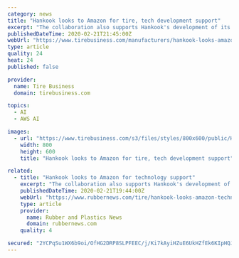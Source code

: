 ```yaml
---
category: news
title: "Hankook looks to Amazon for tire, tech development support"
excerpt: "The collaboration also supports Hankook's development of its virtual compound design (VCD), which the company said can predict the material properties of tires and uses artificial intelligence to determine an optimal compound. The AWS cloud platform also will enable Hankook to store data obtained from the VCD system and process and analyze them ..."
publishedDateTime: 2020-02-21T21:45:00Z
webUrl: "https://www.tirebusiness.com/manufacturers/hankook-looks-amazon-tire-tech-development-support"
type: article
quality: 24
heat: 24
published: false

provider:
  name: Tire Business
  domain: tirebusiness.com

topics:
  - AI
  - AWS AI

images:
  - url: "https://www.tirebusiness.com/s3/files/styles/800x600/public/Hankook%20tire-main_i.png"
    width: 800
    height: 600
    title: "Hankook looks to Amazon for tire, tech development support"

related:
  - title: "Hankook looks to Amazon for technology support"
    excerpt: "The collaboration also supports Hankook's development of its virtual compound design, which predicts the material properties of tires and uses artificial intelligence to determine an optimal compound, the South Korean tire maker said. The AWS cloud platform also will enable Hankook to store the data obtained from the VCD system, process it and ..."
    publishedDateTime: 2020-02-21T19:44:00Z
    webUrl: "https://www.rubbernews.com/tire/hankook-looks-amazon-technology-support"
    type: article
    provider:
      name: Rubber and Plastics News
      domain: rubbernews.com
    quality: 4

secured: "2YCPqSu1WX6b9oi/OfHG2DRP8SLPFEEC/j/Ki7kAyiHZuE6UkHZfEk6KIpHQJb+J7iFvVgcv1byAY5G6ghHe61skquiiiTkKswtTRfI3Yne7n13AAe/Ev2IBXLo0tXerm8zebyfFThCjk8eeHXJ4jfA4F7p+1n0Pp4IRDe6kOd3lMlqugRySyH3dBm/BrO3e+88BeIztg5uNJCjQlgghdtzIY5x8tpLQ5zqK9ayww7iVQNBrdrMA5tsatFq3VHdb6IP2FQnoWbYwRBmJFL1OLXTgTfYFGteCsi/6XLLmSS39yb5jg11NnODpbVvFYA1FFL7EmOvK/EychZn49OqV7KN3R/PdC7m2AizS7zSTNPbME5jR85sze77DzV46R7G9mhlSUCZDDWWZeLMr070j28YBfwVMLE3PxrYO9HfJ2gFsrfesbY7KlVI1zutpWhTWM/lsIsb8O2q162PsPOOamOpkfTFW/HAwrdznsK1tE2U=;dhIwXWVIUpKeOOHwPCs3Vg=="
---
```



